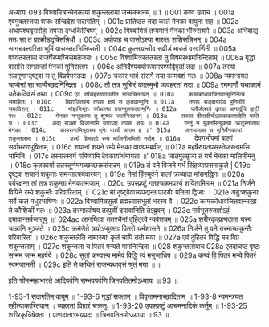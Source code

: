 अध्यायः 093
विश्वामित्रान्मेनकायां शकुन्तलाया जन्मकथनम् ॥ 1 ॥
001	कण्व उवाच ।
001a	एवमुक्तस्तया शक्रः सन्दिदेश सदागतिम् ।
001c	प्रातिष्ठत तदा काले मेनका वायुना सह ॥
002a	अथापश्यद्वरारोहा तपसा दग्धकिल्बिषम् ।
002c	मिश्वामित्रं तप्यमानं मेनका भीरुराश्रमे ॥
003a	अभिवाद्य ततः सा तं प्राक्रीडदृषिसन्निधौ ।
003c	अपोवाह च वासोऽस्या मारुतः शशिसन्निभम् ॥
004a	सागच्छत्त्वरिता भूमिं वासस्तदभिलिप्सती ।
004c	कुत्सयन्तीव सव्रीडं मारुतं वरवर्णिनी ॥
005a	पश्यतस्तस्य राजर्षेरप्यग्निसमतेजसः ।
005c	विश्वामित्रस्ततस्तां तु विषमस्थामनिन्दिताम् ॥
006a	गृद्धां वाससि सम्भ्रान्तां मेनकां मुनिसत्तमः ।
006c	अनिर्देश्यवयोरूपामपश्यद्विवृतां तदा ॥
007a	तस्या रूपगुणान्दृष्ट्वा स तु विप्रर्षभस्तदा ।
007c	चकार भावं संसर्गे तया कामवशं गतः ॥
008a	न्यमन्त्रयत चाप्येनां सा चाप्यैच्छदनिन्दिता ।
008c	तौ तत्र सुचिरं कालमुभौ व्यवहरतां तदा ॥
009a	रममाणौ यथाकामं यतैकदिवसं तथा ।
009c	`एवं वर्षसहस्राणामतीतं नान्वचिन्तयत् ॥
010a	कामक्रोधावजितवान्मुनिर्नित्यं समाहितः ।
010c	चिरार्जितस्य तपसः क्षयं स कृतवान्मुनिः ॥
011a	तपसः सङ्क्षयादेव मुनिर्मोहं समाविशत् ।
011c	मोहाभिभूतः क्रोधात्मा ग्रसन्मूलफलान्मुनिः ॥
012a	पादैर्जलरवं कृत्वा अन्तर्द्वीपे कुटीं गतः ।
012c	मेनका गन्तुकामा तु शुश्राव जलनिस्वनम् ॥
013a	तपसा दीप्तवीर्योऽसावाकाशादेति याति च ।
013c	अद्य सञ्ज्ञां विजानामि ययाऽद्य तपसः क्षयः ॥
014a	गन्तुं न युक्तमित्युक्त्वा ऋतुस्नाताथ मेनका |
014c	कामरागाभिभूतस्य मुनेः पार्श्वं जगाम ह ॥'
015a	जनयामास स मुनिर्मेनकायां शकुन्तलाम् ।
015c	प्रस्थे हिमवतो रम्ये मालिनीमभितो नदीम् ॥
016a	`देवगर्भोपमां बालां सर्वाभरणभूषिताम् ।
016c	शयानां शयने रम्ये मेनका वाक्यमब्रवीत् ॥
017a	महर्षेरुग्रतपसस्तेजस्त्वमसि भामिनि ।
017c	तस्मात्स्वर्गं गमिष्यामि देवकार्यार्थमागता ॥'
018a	जातमुत्सृज्य तं गर्भं मेनका मालिनीमनु ।
018c	कृतकार्या ततस्तूर्णमगच्छच्छक्रसंसदम् ॥
019a	तं वने विजने गर्भं सिंहव्याघ्रसमाकुले |
019c	दृष्ट्वा शयानं शकुनाः समन्तात्पर्यवारयन् ।
019e	नेमां हिंस्युर्वने बालां क्रव्यादा मांसगृद्धिनः ॥
020a	पर्यरक्षन्त तां तत्र शकुन्ता मेनकात्मजाम् ।
020c	उपस्प्रष्टुं गतश्चाहमपश्यं शयितामिमाम् ॥
021a	निर्जने विपिने रम्ये शकुन्तैः परिवारिताम् ।`
021c	मां दृष्ट्वैवाभ्यपद्यन्त पादयोः पतिता द्विजाः ।
021e	अब्रुञ्शकुनाः सर्वे कलं मधुरभाषिणः ॥
022a	विश्वामित्रसुतां ब्रह्मन्न्यासभूतां भरस्व वै ।
022c	कामक्रोधावजितवान्सखा ते कौशिकीं गतः ॥
023a	तस्मात्पोषय तत्पुत्रीं दयावानिति तेऽब्रुवन् ।
023c	सर्वभूतरुतज्ञोऽहं दयावान्सर्वजन्तुषु ॥'
024ac	आनयित्वा ततश्चैनां दुहितृत्वे न्यवेशयम् ॥
025a	शरीरकृत्प्राणदाता यस्य चान्नानि भुञ्जते ।
025c	क्रमेणैते त्रयोऽप्युक्ताः पितरो धर्मशासने ॥
026a	निर्जने तु वने यस्माच्छकुन्तैः परिवारिता ।
026c	शकुन्तलेति नामास्याः कृतं चापि ततो मया ॥
027a	एवं दुहितरं विद्धि मम विप्र शकुन्तलाम् ।
027c	शकुन्तला च पितरं मन्यते मामनिन्दिता ॥
028	शकुन्तलोवाच 
028a	एतदाचष्ट पृष्टः सन्मम जन्म महर्षये ।
028c	सुतां कण्वस्य मामेवं विद्धि त्वं मनुजाधिप ॥
029a	कण्वं हि पितरं मन्ये पितरं स्वमजानती ।
029c	इति ते कथितं राजन्यथावृत्तं श्रुतं मया ॥ ॥

इति श्रीमन्महाभारते आदिपर्वणि सम्भवपर्वणि त्रिनवतितमोऽध्यायः ॥ 93 ॥

1-93-1 सदागतिम् वायुम् ॥ 
1-93-6 गृद्धां सक्ताम् । विवृतामनाच्छादिताम् ॥
 1-93-8 न्यमन्त्रयत एहीत्याकारितवान् । व्यहरतां विहारं चक्रतुः ॥ 
1-93-20 उपस्प्रष्टुं आचमनादिकं कर्तुम् ॥ 
1-93-25 शरीरकृन्निषेक्ता । प्राणदाताऽभयप्रदः ॥ त्रिनवतितमोऽध्यायः ॥ 93 ॥
